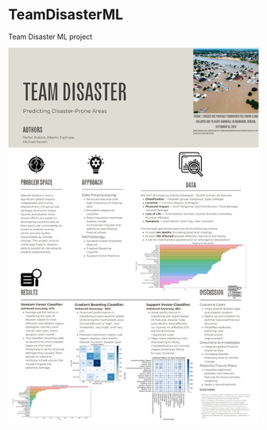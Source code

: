 # TeamDisasterML
Team Disaster ML project





![Final Poster Board explaining the project](TeamDisaster.png)






